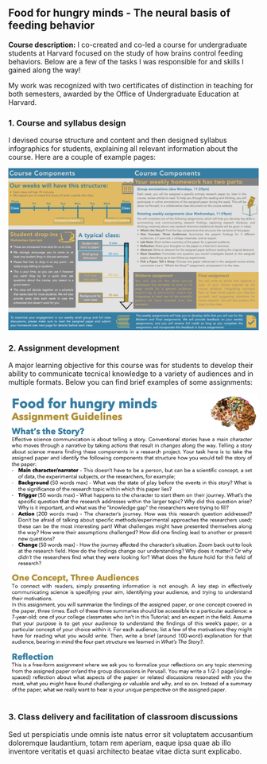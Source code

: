 ## Food for hungry minds - The neural basis of feeding behavior

**Course description:** I co-created and co-led a course for undergraduate students at Harvard focused on the study of how brains control feeding behaviors. Below are a few of the tasks I was responsible for and skills I gained along the way! 

My work was recognized with two certificates of distinction in teaching for both semesters, awarded by the Office of Undergraduate Education at Harvard.

### 1. Course and syllabus design
I devised course structure and content and then designed syllabus infographics for students, explaining all relevant information about the course. 
Here are a couple of example pages:

<img src="images/syllabus_example.png?raw=true"/>

### 2. Assignment development
A major learning objective for this course was for students to develop their ability to communicate tecnical knowledge to a variety of audiences and in multiple formats. 
Below you can find brief examples of some assignments:

<img src="images/assignment_example.png?raw=true"/>

### 3. Class delivery and facilitation of classroom discussions

Sed ut perspiciatis unde omnis iste natus error sit voluptatem accusantium doloremque laudantium, totam rem aperiam, eaque ipsa quae ab illo inventore veritatis et quasi architecto beatae vitae dicta sunt explicabo. 


